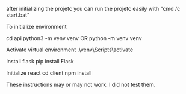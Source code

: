 after initializing the projetc you can run the projetc easily with "cmd /c start.bat"

To initialize environment

cd api
python3 -m venv venv OR
python -m venv venv

Activate virtual environment
.\venv\Scripts\activate

Install flask
pip install Flask

Initialize react
cd client
npm install

These instructions may or may not work. I did not test them.




